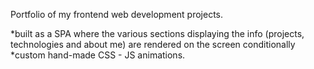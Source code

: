 Portfolio of my frontend web development projects.

*built as a SPA where the various sections displaying the info (projects, technologies and about me) are rendered on the screen conditionally
*custom hand-made CSS - JS animations.

